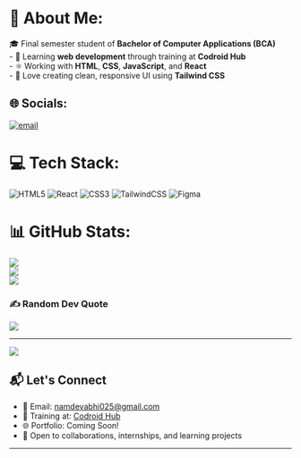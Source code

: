 # 💫 About Me:
🎓 Final semester student of **Bachelor of Computer Applications (BCA)**<br>- 🌱 Learning **web development** through training at **Codroid Hub**<br>- ⚛️ Working with **HTML**, **CSS**, **JavaScript**, and **React**<br>- 🎨 Love creating clean, responsive UI using **Tailwind CSS**<br>


## 🌐 Socials:
[![email](https://img.shields.io/badge/Email-D14836?logo=gmail&logoColor=white)](mailto:namdevabhi025@gmail.com) 

# 💻 Tech Stack:
![HTML5](https://img.shields.io/badge/html5-%23E34F26.svg?style=for-the-badge&logo=html5&logoColor=white) ![React](https://img.shields.io/badge/react-%2320232a.svg?style=for-the-badge&logo=react&logoColor=%2361DAFB) ![CSS3](https://img.shields.io/badge/css3-%231572B6.svg?style=for-the-badge&logo=css3&logoColor=white) ![TailwindCSS](https://img.shields.io/badge/tailwindcss-%2338B2AC.svg?style=for-the-badge&logo=tailwind-css&logoColor=white) ![Figma](https://img.shields.io/badge/figma-%23F24E1E.svg?style=for-the-badge&logo=figma&logoColor=white)
# 📊 GitHub Stats:
![](https://github-readme-stats.vercel.app/api?username=AbhiNamdev025&theme=dark&hide_border=false&include_all_commits=false&count_private=true)<br/>
![](https://nirzak-streak-stats.vercel.app/?user=AbhiNamdev025&theme=dark&hide_border=false)<br/>
![](https://github-readme-stats.vercel.app/api/top-langs/?username=AbhiNamdev025&theme=dark&hide_border=false&include_all_commits=false&count_private=true&layout=compact)

### ✍️ Random Dev Quote
![](https://quotes-github-readme.vercel.app/api?type=vetical&theme=radical)

---
[![](https://visitcount.itsvg.in/api?id=AbhiNamdev025&icon=0&color=0)](https://visitcount.itsvg.in)



## 📬 Let's Connect

- 📧 Email: [namdevabhi025@gmail.com](mailto:namdevabhi025@gmail.com)
- 🏢 Training at: [Codroid Hub](https://codroidhub.in) 
- 🌐 Portfolio: Coming Soon!
- 💬 Open to collaborations, internships, and learning projects

---

<!-- Proudly created with GPRM ( https://gprm.itsvg.in ) --> 
